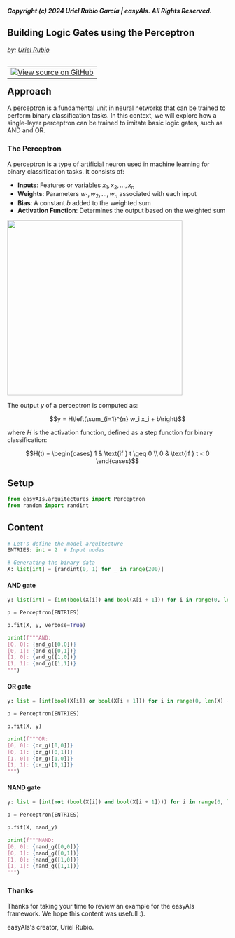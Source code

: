 ***Copyright (c) 2024 Uriel Rubio García | easyAIs. All Rights Reserved.***

## Building Logic Gates using the Perceptron
*by: [Uriel Rubio](https://github.com/urubiog)*

<table class="tfo-notebook-buttons" align="left">
  <td>
    <a target="_blank" href="https://github.com/urubiog/easyAIs/blob/main/examples/"><img src="https://www.tensorflow.org/images/GitHub-Mark-32px.png" />View source on GitHub</a>
  </td>
</table>

## Approach
A perceptron is a fundamental unit in neural networks that can be trained to perform binary classification tasks. In this context, we will explore how a single-layer perceptron can be trained to imitate basic logic gates, such as AND and OR.

### The Perceptron
A perceptron is a type of artificial neuron used in machine learning for binary classification tasks. It consists of:

- **Inputs**: Features or variables $x_1, x_2, \ldots, x_n$
- **Weights**: Parameters $w_1, w_2, \ldots, w_n$ associated with each input
- **Bias**: A constant $b$ added to the weighted sum
- **Activation Function**: Determines the output based on the weighted sum

<div>
<img src='/mnt/c/Users/Mi Pc/Downloads/perceptron.png' width="400"/>
</div>

The output $y$ of a perceptron is computed as:

$$y = H\left(\sum_{i=1}^{n} w_i x_i + b\right)$$

where $H$ is the activation function, defined as a step function for binary classification:

$$H(t) = 
\begin{cases} 
1 & \text{if } t \geq 0 \\
0 & \text{if } t < 0 
\end{cases}$$

## Setup

```python
from easyAIs.arquitectures import Perceptron
from random import randint
```

## Content 

```python
# Let's define the model arquitecture
ENTRIES: int = 2  # Input nodes

# Generating the binary data
X: list[int] = [randint(0, 1) for _ in range(200)]
```
#### AND gate 

```python 
y: list[int] = [int(bool(X[i]) and bool(X[i + 1])) for i in range(0, len(X) - 1, 2)]

p = Perceptron(ENTRIES)

p.fit(X, y, verbose=True)

print(f"""AND:
[0, 0]: {and_g([0,0])}
[0, 1]: {and_g([0,1])}
[1, 0]: {and_g([1,0])}
[1, 1]: {and_g([1,1])}
""")
```

#### OR gate 

```python 
y: list = [int(bool(X[i]) or bool(X[i + 1])) for i in range(0, len(X) - 1, 2)]

p = Perceptron(ENTRIES)

p.fit(X, y)

print(f"""OR:
[0, 0]: {or_g([0,0])}
[0, 1]: {or_g([0,1])}
[1, 0]: {or_g([1,0])}
[1, 1]: {or_g([1,1])}
""")
```

#### NAND gate 

```python 
y: list = [int(not (bool(X[i]) and bool(X[i + 1]))) for i in range(0, len(X) - 1, 2)]

p = Perceptron(ENTRIES)

p.fit(X, nand_y)

print(f"""NAND:
[0, 0]: {nand_g([0,0])}
[0, 1]: {nand_g([0,1])}
[1, 0]: {nand_g([1,0])}
[1, 1]: {nand_g([1,1])}
""")
```

### Thanks 
Thanks for taking your time to review an example for the easyAIs framework. We hope this content was usefull :).

easyAIs's creator, Uriel Rubio.

